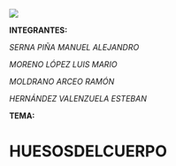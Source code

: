 ![](http://static.wixstatic.com/media/7aa89c_660c743cd3a74445a39e485f8c7c7f7d~mv2.jpg/v1/fill/w_600,h_316,al_c,q_80,usm_0.66_1.00_0.01/7aa89c_660c743cd3a74445a39e485f8c7c7f7d~mv2.webp)

**INTEGRANTES:**

_SERNA PIÑA MANUEL ALEJANDRO_

_MORENO LÓPEZ LUIS MARIO_

_MOLDRANO ARCEO RAMÓN_

_HERNÁNDEZ VALENZUELA ESTEBAN_

**TEMA:**

# HUESOSDELCUERPO

